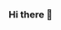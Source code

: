 ### Hi there 👋

<!--
Hi I'm Jack!

I am a student at St. Lawrence University who will be graduating in May 2025. 

My majors are Data Science and Psychology.

I am from Easthampton Massachusetts. 

-->
